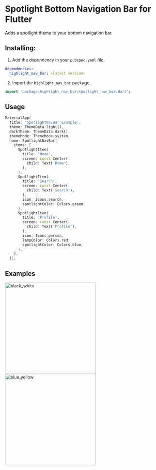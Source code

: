 # Spotlight Bottom Navigation Bar for Flutter

Adds a spotlight theme to your bottom navigation bar.

## Installing:

1. Add the dependency in your `pubspec.yaml` file.

```yaml  
dependencies:
  highlight_nav_bar: <latest version>
 ```  

2. Import the `highlight_nav_bar` package.

```dart  
import 'package:highlight_nav_bar/spotlight_nav_bar.dart';
```

## Usage

```dart
MaterialApp(
  title: 'SpotlightNavBar Example',
  theme: ThemeData.light(),
  darkTheme: ThemeData.dark(),
  themeMode: ThemeMode.system,
  home: SpotlightNavBar(
    items: [
      SpotlightItem(
        title: 'Home',
        screen: const Center(
          child: Text('Home'),
        ),
      ),
      SpotlightItem(
        title: 'Search',
        screen: const Center(
          child: Text('Search'),
        ),
        icon: Icons.search,
        spotlightColor: Colors.green,
      ),
      SpotlightItem(
        title: 'Profile',
        screen: const Center(
          child: Text('Profile'),
        ),
        icon: Icons.person,
        lampColor: Colors.red,
        spotlightColor: Colors.blue,
      ),
    ],
  ));
```

## Examples

<img src="https://github.com/user-attachments/assets/df185526-6265-439f-a821-dcfdebdc5b9f" alt="black_white" width="300">

<img src="https://github.com/user-attachments/assets/40b1ebbc-0540-4093-b2f4-084e68c0edf3" alt="blue_yellow" width="300">

